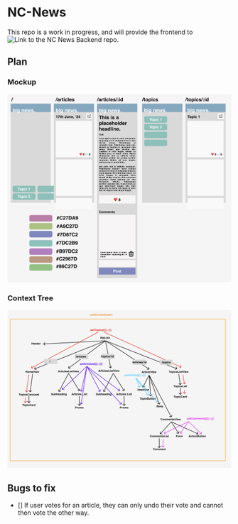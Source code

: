 # NC-News

This repo is a work in progress, and will provide the frontend to ![Link to the NC News Backend repo](https://github.com/liampjh34/nc-news-backend).

## Plan

### Mockup
![An news sharing app with a homepage, list views for articles and topics, and a page for reading an article and associated comments](./plan/Mockup.png)

### Context Tree
![A context tree diagram for the app described above](./plan/Context%20Tree%20Diagram.png)

## Bugs to fix

- [] If user votes for an article, they can only undo their vote and cannot then vote the other way.